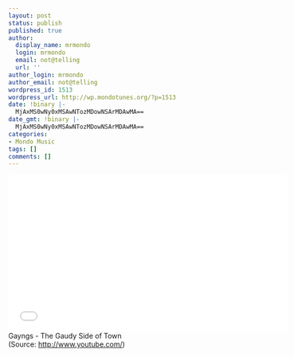 ```yaml
---
layout: post
status: publish
published: true
author:
  display_name: mrmondo
  login: mrmondo
  email: not@telling
  url: ''
author_login: mrmondo
author_email: not@telling
wordpress_id: 1513
wordpress_url: http://wp.mondotunes.org/?p=1513
date: !binary |-
  MjAxMS0wNy0xMSAwNTozMDowNSArMDAwMA==
date_gmt: !binary |-
  MjAxMS0wNy0xMSAwNTozMDowNSArMDAwMA==
categories:
- Mondo Music
tags: []
comments: []
---
```

<iframe width="560" height="315" src="//www.youtube.com/embed/1m2pBzdlmHw" frameborder="0"> </iframe>
Gayngs - The Gaudy Side of Town
<div class="attribution">(<span>Source:</span> <a href="http://www.youtube.com/">http://www.youtube.com/</a>)</div>
